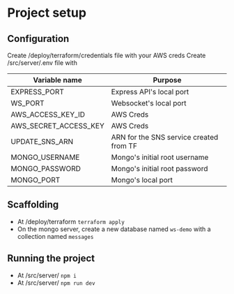 # Project setup

## Configuration

Create /deploy/terraform/credentials file with your AWS creds
Create /src/server/.env file with

| Variable name         | Purpose                                 |
| --------------------- | --------------------------------------- |
| EXPRESS_PORT          | Express API's local port                |
| WS_PORT               | Websocket's local port                  |
| AWS_ACCESS_KEY_ID     | AWS Creds                               |
| AWS_SECRET_ACCESS_KEY | AWS Creds                               |
| UPDATE_SNS_ARN        | ARN for the SNS service created from TF |
| MONGO_USERNAME        | Mongo's initial root username           |
| MONGO_PASSWORD        | Mongo's initial root password           |
| MONGO_PORT            | Mongo's local port                      |

## Scaffolding

- At /deploy/terraform `terraform apply`
- On the mongo server, create a new database named `ws-demo` with a collection named `messages`

## Running the project

- At /src/server/ `npm i`
- At /src/server/ `npm run dev`
